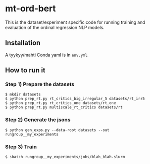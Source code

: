 # mt-ord-bert

This is the dataset/experiment specific code for running training and evaluation
of the ordinal regression NLP models.

## Installation

A tyykyy/mahti Conda yaml is in `env.yml`.

## How to run it

### Step 1) Prepare the datasets

    $ mkdir datasets
    $ python prep_rt.py rt_critics_big_irregular_5 datasets/rt_irr5
    $ python prep_rt.py rt_critics_one datasets/rt_one
    $ python prep_rt.py multiscale_rt_critics datasets/rt

### Step 2) Generate the jsons

    $ python gen_exps.py --data-root datasets --out rungroup__my_experiments

### Step 3) Train

    $ sbatch rungroup__my_experiments/jobs/blah_blah.slurm
